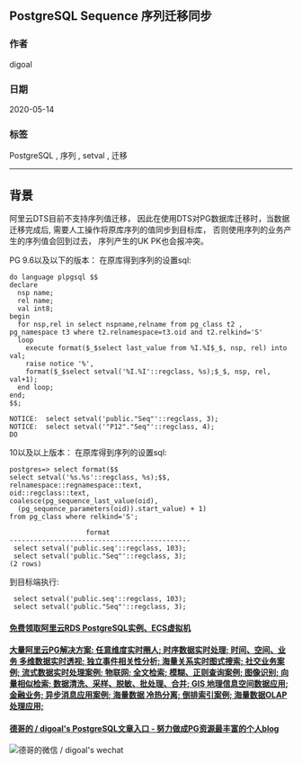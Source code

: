 ## PostgreSQL Sequence 序列迁移同步  
  
### 作者  
digoal  
  
### 日期  
2020-05-14  
  
### 标签  
PostgreSQL , 序列 , setval , 迁移    
  
----  
  
## 背景  
阿里云DTS目前不支持序列值迁移， 因此在使用DTS对PG数据库迁移时，当数据迁移完成后, 需要人工操作将原库序列的值同步到目标库， 否则使用序列的业务产生的序列值会回到过去， 序列产生的UK PK也会报冲突。       
  
PG 9.6以及以下的版本：  在原库得到序列的设置sql:   
  
```
do language plpgsql $$
declare
  nsp name;
  rel name;
  val int8;
begin
  for nsp,rel in select nspname,relname from pg_class t2 , pg_namespace t3 where t2.relnamespace=t3.oid and t2.relkind='S'
  loop
    execute format($_$select last_value from %I.%I$_$, nsp, rel) into val;
    raise notice '%', 
    format($_$select setval('%I.%I'::regclass, %s);$_$, nsp, rel, val+1);
  end loop;
end;
$$;
```
  
```
NOTICE:  select setval('public."Seq"'::regclass, 3);
NOTICE:  select setval('"P12"."Seq"'::regclass, 4);
DO
```
  
10以及以上版本：  在原库得到序列的设置sql:   
  
```  
postgres=> select format($$  
select setval('%s.%s'::regclass, %s);$$,   
relnamespace::regnamespace::text,   
oid::regclass::text,   
coalesce(pg_sequence_last_value(oid),   
  (pg_sequence_parameters(oid)).start_value) + 1)   
from pg_class where relkind='S';  
  
                   format                      
---------------------------------------------  
 select setval('public.seq'::regclass, 103);  
 select setval('public."Seq"'::regclass, 3);  
(2 rows)  
```  
  
到目标端执行:   
  
```  
 select setval('public.seq'::regclass, 103);  
 select setval('public."Seq"'::regclass, 3);  
```  
    
  
  
  
  
  
  
  
  
  
  
  
  
  
  
  
  
  
#### [免费领取阿里云RDS PostgreSQL实例、ECS虚拟机](https://www.aliyun.com/database/postgresqlactivity "57258f76c37864c6e6d23383d05714ea")
  
  
#### [大量阿里云PG解决方案: 任意维度实时圈人; 时序数据实时处理; 时间、空间、业务 多维数据实时透视; 独立事件相关性分析; 海量关系实时图式搜索; 社交业务案例; 流式数据实时处理案例; 物联网; 全文检索; 模糊、正则查询案例; 图像识别; 向量相似检索; 数据清洗、采样、脱敏、批处理、合并; GIS 地理信息空间数据应用; 金融业务; 异步消息应用案例; 海量数据 冷热分离; 倒排索引案例; 海量数据OLAP处理应用;](https://yq.aliyun.com/topic/118 "40cff096e9ed7122c512b35d8561d9c8")
  
  
#### [德哥的 / digoal's PostgreSQL文章入口 - 努力做成PG资源最丰富的个人blog](https://github.com/digoal/blog/blob/master/README.md "22709685feb7cab07d30f30387f0a9ae")
  
  
![德哥的微信 / digoal's wechat](../pic/digoal_weixin.jpg "f7ad92eeba24523fd47a6e1a0e691b59")
  
